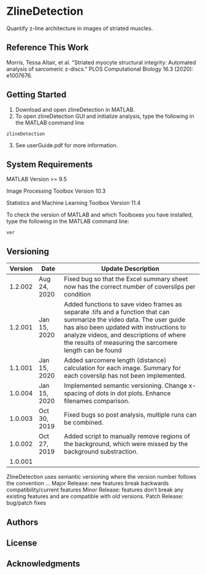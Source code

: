 # ZlineDetection

Quantify z-line architecture in images of striated muscles. 

## Reference This Work
Morris, Tessa Altair, et al. "Striated myocyte structural integrity: Automated analysis of sarcomeric z-discs." PLOS Computational Biology 16.3 (2020): e1007676.

## Getting Started

1. Download and open zlineDetection in MATLAB.
2. To open zlineDetection GUI and initialize analysis, type the following in the MATLAB command line
```
zlineDetection
```
3. See userGuide.pdf for more information. 

## System Requirements

MATLAB Version >= 9.5 

Image Processing Toolbox Version 10.3

Statistics and Machine Learning Toolbox Version 11.4

To check the version of MATLAB and which Toolboxes you have installed, type the following in the MATLAB command line:
```
ver
```

## Versioning

| Version  | Date | Update Description |
|---|---|---|
| 1.2.002 | Aug 24, 2020 | Fixed bug so that the Excel summary sheet now has the correct number of coverslips per condition | 
| 1.2.001 | Jan 15, 2020 | Added functions to save video frames as separate .tifs and a function that can summarize the video data. The user guide has also been updated with instructions to analyze videos, and descriptions of where the results of measuring the sarcomere length can be found |
| 1.1.001 | Jan 15, 2020 | Added sarcomere length (distance) calculation for each image. Summary for each coverslip has not been implemented. |
| 1.0.004 | Jan 15, 2020 | Implemented semantic versioning. Change x-spacing of dots in dot plots. Enhance filenames comparison. |
| 1.0.003 | Oct 30, 2019 | Fixed bugs so post analysis, multiple runs can be combined. |
| 1.0.002 | Oct 27, 2019 | Added script to manually remove regions of the background, which were missed by the background substraction. |
| 1.0.001  |   |   |

ZlineDetection uses semantic versioning where the version number follows the convention <Major>.<Minor>.<Patch>.
Major Release: new features break backwards compatibility/current features
Minor Release: features don’t break any existing features and are compatible with old versions.
Patch Release: bug/patch fixes



## Authors

## License

## Acknowledgments
